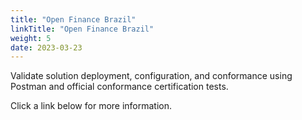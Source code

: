 ```yaml
---
title: "Open Finance Brazil"
linkTitle: "Open Finance Brazil"
weight: 5
date: 2023-03-23
---
```

Validate solution deployment, configuration, and conformance using Postman and official conformance certification tests.

Click a link below for more information.